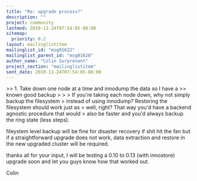 ```yaml
---
title: "Re: upgrade process?"
description: ""
project: community
lastmod: 2010-11-24T07:54:05-08:00
sitemap:
  priority: 0.2
layout: mailinglistitem
mailinglist_id: "msg01622"
mailinglist_parent_id: "msg01620"
author_name: "Colin Surprenant"
project_section: "mailinglistitem"
sent_date: 2010-11-24T07:54:05-08:00
---
```



&gt;&gt; 1. Take down one node at a time and innodump the data so I have a
&gt;&gt; known good backup
&gt;
&gt;
&gt; If you're taking each node down, why not simply backup the filesystem
&gt; instead of using innodump? Restoring the filesystem should work just as
&gt; well, right? That way you'd have a backend agnostic procedure that would
&gt; also be faster and you'd always backup the ring state (less steps).

fileystem level backup will be fine for disaster recovery if shit hit
the fan but if a straightforward upgrade does not work, data
extraction and restore in the new upgraded cluster will be required.

thanks all for your input, I will be testing a 0.10 to 0.13 (with
innostore) upgrade soon and let you guys know how that worked out.

Colin

